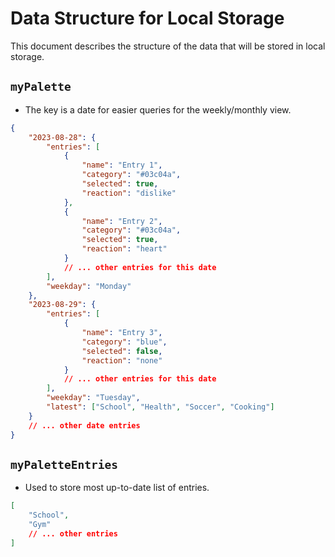 # Data Structure for Local Storage

This document describes the structure of the data that will be stored in local storage.

## `myPalette`

- The key is a date for easier queries for the weekly/monthly view.

```json
{
	"2023-08-28": {
		"entries": [
			{
				"name": "Entry 1",
				"category": "#03c04a",
				"selected": true,
				"reaction": "dislike"
			},
			{
				"name": "Entry 2",
				"category": "#03c04a",
				"selected": true,
				"reaction": "heart"
			}
			// ... other entries for this date
		],
		"weekday": "Monday"
	},
	"2023-08-29": {
		"entries": [
			{
				"name": "Entry 3",
				"category": "blue",
				"selected": false,
				"reaction": "none"
			}
			// ... other entries for this date
		],
		"weekday": "Tuesday",
		"latest": ["School", "Health", "Soccer", "Cooking"]
	}
	// ... other date entries
}
```

## `myPaletteEntries`

- Used to store most up-to-date list of entries.

```json
[
	"School",
	"Gym"
	// ... other entries
]
```
